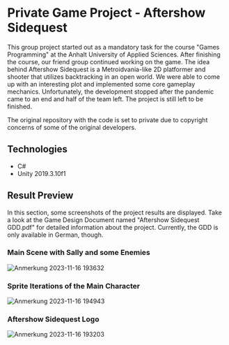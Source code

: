 # Private Game Project - Aftershow Sidequest

This group project started out as a mandatory task for the course "Games Programming" at the Anhalt University of Applied Sciences. After finishing the course, our friend group continued working on the game. The idea behind Aftershow Sidequest is a Metroidvania-like 2D platformer and shooter that utilizes backtracking in an open world. We were able to come up with an interesting plot and implemented some core gameplay mechanics. Unfortunately, the development stopped after the pandemic came to an end and half of the team left. The project is still left to be finished.

The original repository with the code is set to private due to copyright concerns of some of the original developers.

## Technologies

* C#
* Unity 2019.3.10f1

## Result Preview

In this section, some screenshots of the project results are displayed. Take a look at the Game Design Document named "Aftershow Sidequest GDD.pdf" for detailed information about the project. Currently, the GDD is only available in German, though.

### Main Scene with Sally and some Enemies

![Anmerkung 2023-11-16 193632](https://github.com/mgagel/AftershowSidequest/assets/73076495/e2a3ff33-809b-454a-851b-8d44a2151d78)

### Sprite Iterations of the Main Character

![Anmerkung 2023-11-16 194943](https://github.com/mgagel/AftershowSidequest/assets/73076495/15e38ec4-4f1a-4eb9-9179-73ee9942f132)

### Aftershow Sidequest Logo

![Anmerkung 2023-11-16 193203](https://github.com/mgagel/AftershowSidequest/assets/73076495/094339ca-fc46-4efa-b044-2d90a49a2484)
